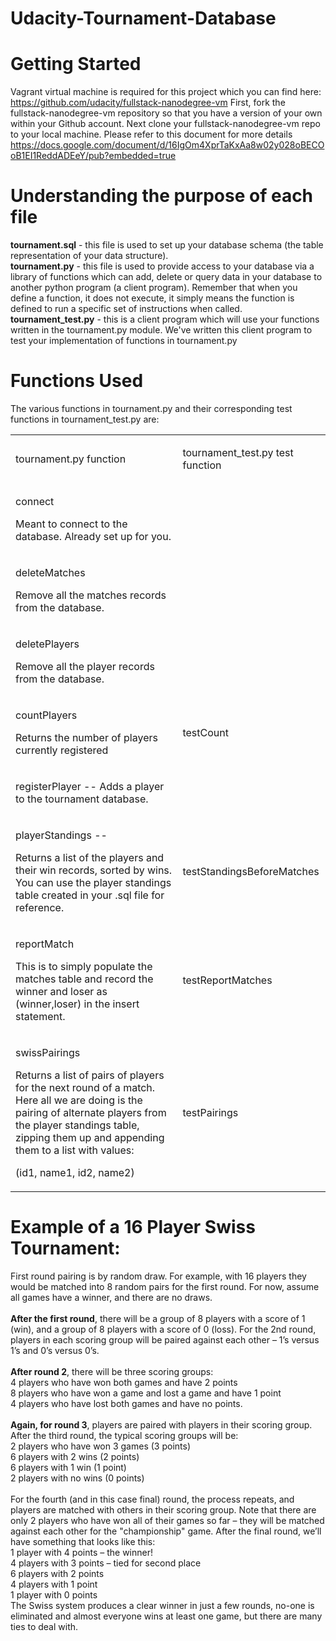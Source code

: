 # Udacity-Tournament-Database

# Getting Started

Vagrant virtual machine is required for this project which you can find here: https://github.com/udacity/fullstack-nanodegree-vm 
First, fork the fullstack-nanodegree-vm repository so that you have a version of your own within your Github account.
Next clone your fullstack-nanodegree-vm repo to your local machine.
Please refer to this document for more details https://docs.google.com/document/d/16IgOm4XprTaKxAa8w02y028oBECOoB1EI1ReddADEeY/pub?embedded=true

# Understanding the purpose of each file
<b>tournament.sql</b>  - this file is used to set up your database schema (the table representation of your data structure).
<br/>
<b>tournament.py</b> - this file is used to provide access to your database via a library of functions which can add, delete or query data in your database to another python program (a client program). Remember that when you define a function, it does not execute, it simply means the function is defined to run a specific set of instructions when called.
<br/>
<b>tournament_test.py</b> - this is a client program which will use your functions written in the tournament.py module. We've written this client program to test your implementation of functions in tournament.py
<br/>
# Functions Used
The various functions in tournament.py and their corresponding test functions in tournament_test.py are:
<html>
<table class="c44"><tbody><tr class="c21"><td class="c3" colspan="1" rowspan="1"><p class="c2"><span class="c0 c48 c46">tournament.py </span><span class="c6 c32 c12">function</span></p></td><td class="c37" colspan="1" rowspan="1"><p class="c20"><span class="c0 c46 c48">tournament_test.py </span><span class="c6 c12 c32">test function</span></p></td></tr><tr class="c21"><td class="c3" colspan="1" rowspan="1"><p class="c2"><span class="c11">connec</span><span class="c8">t</span></p><p class="c2"><span class="c46 c12">Meant to connect to the database. Already set up for you.</span></p></td><td class="c37" colspan="1" rowspan="1"><p class="c20 c27"><span class="c7"></span></p></td></tr><tr class="c21"><td class="c3" colspan="1" rowspan="1"><p class="c2"><span class="c8">deleteMatches </span></p><p class="c2"><span class="c5">Remove all the matches records from the database.</span></p></td><td class="c37" colspan="1" rowspan="1"><p class="c20 c27"><span class="c8"></span></p></td></tr><tr class="c21"><td class="c3" colspan="1" rowspan="1"><p class="c2"><span class="c8">deletePlayers</span></p><p class="c2"><span class="c5">Remove all the player records from the database.</span></p></td><td class="c37" colspan="1" rowspan="1"><p class="c20 c27"><span class="c8"></span></p></td></tr><tr class="c21"><td class="c3" colspan="1" rowspan="1"><p class="c2"><span class="c8">countPlayers </span></p><p class="c2"><span class="c5">Returns the number of players currently registered</span></p></td><td class="c37" colspan="1" rowspan="1"><p class="c2"><span class="c8">testCount</span></p><p class="c20 c27"><span class="c7 c28"></span></p></td></tr><tr class="c21"><td class="c3" colspan="1" rowspan="1"><p class="c2"><span class="c11">registerPlayer -- </span><span class="c5">Adds a player to the tournament database.</span></p></td><td class="c37" colspan="1" rowspan="1"><p class="c1"><span class="c8"></span></p></td></tr><tr class="c21"><td class="c3" colspan="1" rowspan="1"><p class="c2"><span class="c8">playerStandings -- </span></p><p class="c2"><span class="c5">Returns a list of the players and their win records, sorted by wins. You can use the player standings table created in your .sql file for reference.</span></p></td><td class="c37" colspan="1" rowspan="1"><p class="c20"><span class="c11">testStandingsBeforeMatches</span></p></td></tr><tr class="c21"><td class="c3" colspan="1" rowspan="1"><p class="c2"><span class="c8">reportMatch</span></p><p class="c2"><span class="c5">This is to simply populate the matches table and record the winner and loser as (winner,loser) in the insert statement.</span></p></td><td class="c37" colspan="1" rowspan="1"><p class="c20"><span class="c11">testReportMatches</span></p></td></tr><tr class="c21"><td class="c3" colspan="1" rowspan="1"><p class="c2"><span class="c8">swissPairings</span></p><p class="c2"><span class="c4">Returns a list of pairs of players for the next round of a match. Here all we are doing is the pairing of alternate players from the player standings table, zipping them up and appending them to a list with values:</span></p><p class="c2"><span class="c5">(id1, name1, id2, name2)</span></p></td><td class="c37" colspan="1" rowspan="1"><p class="c2"><span class="c8">testPairings</span></p><p class="c20 c27"><span class="c7 c28"></span></p></td></tr></tbody></table>
</html>

# Example of a 16 Player Swiss Tournament:
First round pairing is by random draw. For example, with 16 players they would be matched into 8 random pairs for the first round. For now, assume all games have a winner, and there are no draws.
<br/>
<br/>
<b>After the first round</b>, there will be a group of 8 players with a score of 1 (win), and a group of 8 players with a score of 0 (loss). For the 2nd round, players in each scoring group will be paired against each other – 1’s versus 1’s and 0’s versus 0’s.
<br/>
<br/>
<b>After round 2</b>, there will be three scoring groups:
<br/>
4 players who have won both games and have 2 points
<br/>
8 players who have won a game and lost a game and have 1 point
<br/>
4 players who have lost both games and have no points.
<br/>
<br/>
<b>Again, for round 3</b>, players are paired with players in their scoring group. After the third round, the typical scoring groups will be:
<br/>
2 players who have won 3 games (3 points)
<br/>
6 players with 2 wins (2 points)
<br/>
6 players with 1 win (1 point)
<br/>
2 players with no wins (0 points)
<br/>
<br/>
For the fourth (and in this case final) round, the process repeats, and players are matched with others in their scoring group. Note that there are only 2 players who have won all of their games so far – they will be matched against each other for the "championship" game. After the final round, we’ll have something that looks like this:
<br/>
1 player with 4 points – the winner!
<br/>
4 players with 3 points – tied for second place
<br/>
6 players with 2 points
<br/>
4 players with 1 point
<br/>
1 player with 0 points
<br/>
The Swiss system produces a clear winner in just a few rounds, no-one is eliminated and almost everyone wins at least one game, but there are many ties to deal with.
